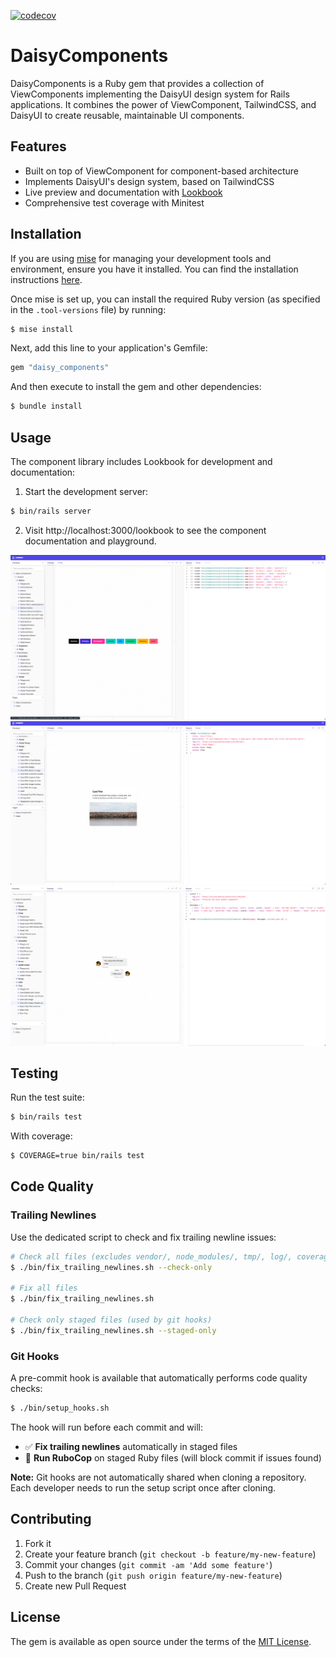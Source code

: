 [![codecov](https://codecov.io/github/Nittarab/daisy_components/graph/badge.svg?token=7ZOMOEG3U9)](https://codecov.io/github/Nittarab/daisy_components)

# DaisyComponents

DaisyComponents is a Ruby gem that provides a collection of ViewComponents implementing the DaisyUI design system for Rails applications. It combines the power of ViewComponent, TailwindCSS, and DaisyUI to create reusable, maintainable UI components.

## Features

- Built on top of ViewComponent for component-based architecture
- Implements DaisyUI's design system, based on TailwindCSS
- Live preview and documentation with [Lookbook](https://github.com/lookbook-hq/lookbook)
- Comprehensive test coverage with Minitest

## Installation

If you are using [mise](https://mise.jdx.dev/) for managing your development tools and environment, ensure you have it installed. You can find the installation instructions [here](https://mise.jdx.dev/getting-started.html).

Once mise is set up, you can install the required Ruby version (as specified in the `.tool-versions` file) by running:

```bash
$ mise install
```

Next, add this line to your application's Gemfile:

```ruby
gem "daisy_components"
```

And then execute to install the gem and other dependencies:
```bash
$ bundle install
```

## Usage
The component library includes Lookbook for development and documentation:

1. Start the development server:
```bash
$ bin/rails server
```

2. Visit http://localhost:3000/lookbook to see the component documentation and playground.

![alt text](<docs/assets/2025-01_screeshot_1.png>)
![alt text](<docs/assets/2025-01_screeshot_2.png>)
![alt text](<docs/assets/2025-01_screeshot_3.png>)

## Testing

Run the test suite:

```bash
$ bin/rails test
```

With coverage:
```bash
$ COVERAGE=true bin/rails test
```

## Code Quality

### Trailing Newlines

Use the dedicated script to check and fix trailing newline issues:

```bash
# Check all files (excludes vendor/, node_modules/, tmp/, log/, coverage/, etc.)
$ ./bin/fix_trailing_newlines.sh --check-only

# Fix all files  
$ ./bin/fix_trailing_newlines.sh

# Check only staged files (used by git hooks)
$ ./bin/fix_trailing_newlines.sh --staged-only
```

### Git Hooks

A pre-commit hook is available that automatically performs code quality checks:

```bash
$ ./bin/setup_hooks.sh
```

The hook will run before each commit and will:
- ✅ **Fix trailing newlines** automatically in staged files
- 🔧 **Run RuboCop** on staged Ruby files (will block commit if issues found)

**Note:** Git hooks are not automatically shared when cloning a repository. Each developer needs to run the setup script once after cloning.

## Contributing

1. Fork it
2. Create your feature branch (`git checkout -b feature/my-new-feature`)
3. Commit your changes (`git commit -am 'Add some feature'`)
4. Push to the branch (`git push origin feature/my-new-feature`)
5. Create new Pull Request

## License

The gem is available as open source under the terms of the [MIT License](https://opensource.org/licenses/MIT).
